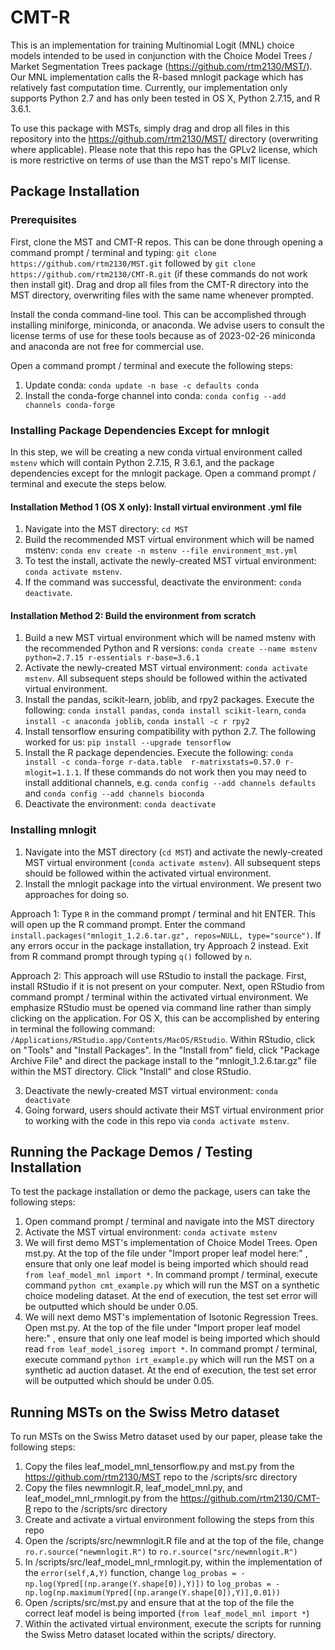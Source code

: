 # CMT-R

This is an implementation for training Multinomial Logit (MNL) choice models intended to be used in conjunction with the Choice Model Trees / Market Segmentation Trees package (https://github.com/rtm2130/MST/). Our MNL implementation calls the R-based mnlogit package which has relatively fast computation time. Currently, our implementation only supports Python 2.7 and has only been tested in OS X, Python 2.7.15, and R 3.6.1.

To use this package with MSTs, simply drag and drop all files in this repository into the https://github.com/rtm2130/MST/ directory (overwriting where applicable). Please note that this repo has the GPLv2 license, which is more restrictive on terms of use than the MST repo's MIT license. 

## Package Installation

### Prerequisites

First, clone the MST and CMT-R repos. This can be done through opening a command prompt / terminal and typing: `git clone https://github.com/rtm2130/MST.git` followed by `git clone https://github.com/rtm2130/CMT-R.git` (if these commands do not work then install git). Drag and drop all files from the CMT-R directory into the MST directory, overwriting files with the same name whenever prompted.

Install the conda command-line tool. This can be accomplished through installing miniforge, miniconda, or anaconda. We advise users to consult the license terms of use for these tools because as of 2023-02-26 miniconda and anaconda are not free for commercial use.

Open a command prompt / terminal and execute the following steps:
1. Update conda: `conda update -n base -c defaults conda`
2. Install the conda-forge channel into conda: `conda config --add channels conda-forge`

### Installing Package Dependencies Except for mnlogit

In this step, we will be creating a new conda virtual environment called `mstenv` which will contain Python 2.7.15, R 3.6.1, and the package dependencies except for the mnlogit package. Open a command prompt / terminal and execute the steps below.

#### Installation Method 1 (OS X only): Install virtual environment .yml file

1. Navigate into the MST directory: `cd MST`
2. Build the recommended MST virtual environment which will be named mstenv: `conda env create -n mstenv --file environment_mst.yml`
3. To test the install, activate the newly-created MST virtual environment: `conda activate mstenv`.
4. If the command was successful, deactivate the environment: `conda deactivate`. 

#### Installation Method 2: Build the environment from scratch

1. Build a new MST virtual environment which will be named mstenv with the recommended Python and R versions: `conda create --name mstenv python=2.7.15 r-essentials r-base=3.6.1`
2. Activate the newly-created MST virtual environment: `conda activate mstenv`. All subsequent steps should be followed within the activated virtual environment. 
3. Install the pandas, scikit-learn, joblib, and rpy2 packages. Execute the following: `conda install pandas`, `conda install scikit-learn`, `conda install -c anaconda joblib`, `conda install -c r rpy2`
4. Install tensorflow ensuring compatibility with python 2.7. The following worked for us: `pip install --upgrade tensorflow`
5. Install the R package dependencies. Execute the following: `conda install -c conda-forge r-data.table  r-matrixstats=0.57.0 r-mlogit=1.1.1`. If these commands do not work then you may need to install additional channels, e.g. `conda config --add channels defaults` and `conda config --add channels bioconda`
6. Deactivate the environment: `conda deactivate`

### Installing mnlogit

1. Navigate into the MST directory (`cd MST`) and activate the newly-created MST virtual environment (`conda activate mstenv`). All subsequent steps should be followed within the activated virtual environment.
2. Install the mnlogit package into the virtual environment. We present two approaches for doing so.

Approach 1: Type `R` in the command prompt / terminal and hit ENTER. This will open up the R command prompt. Enter the command `install.packages("mnlogit_1.2.6.tar.gz", repos=NULL, type="source")`. If any errors occur in the package installation, try Approach 2 instead. Exit from R command prompt through typing `q()` followed by `n`.

Approach 2: This approach will use RStudio to install the package. First, install RStudio if it is not present on your computer. Next, open RStudio from command prompt / terminal within the activated virtual environment. We emphasize RStudio must be opened via command line rather than simply clicking on the application. For OS X, this can be accomplished by entering in terminal the following command: `/Applications/RStudio.app/Contents/MacOS/RStudio`. Within RStudio, click on "Tools" and "Install Packages". In the "Install from" field, click "Package Archive File" and direct the package install to the "mnlogit_1.2.6.tar.gz" file within the MST directory. Click "Install" and close RStudio.

3. Deactivate the newly-created MST virtual environment: `conda deactivate`
4. Going forward, users should activate their MST virtual environment prior to working with the code in this repo via `conda activate mstenv`.

## Running the Package Demos / Testing Installation

To test the package installation or demo the package, users can take the following steps:
1. Open command prompt / terminal and navigate into the MST directory
2. Activate the MST virtual environment: `conda activate mstenv`
3. We will first demo MST's implementation of Choice Model Trees. Open mst.py. At the top of the file under "Import proper leaf model here:" , ensure that only one leaf model is being imported which should read `from leaf_model_mnl import *`. In command prompt / terminal, execute command `python cmt_example.py` which will run the MST on a synthetic choice modeling dataset. At the end of execution, the test set error will be outputted which should be under 0.05.
5. We will next demo MST's implementation of Isotonic Regression Trees. Open mst.py. At the top of the file under "Import proper leaf model here:" , ensure that only one leaf model is being imported which should read `from leaf_model_isoreg import *`. In command prompt / terminal, execute command `python irt_example.py` which will run the MST on a synthetic ad auction dataset. At the end of execution, the test set error will be outputted which should be under 0.05.

## Running MSTs on the Swiss Metro dataset
To run MSTs on the Swiss Metro dataset used by our paper, please take the following steps:
1. Copy the files leaf_model_mnl_tensorflow.py and mst.py from the https://github.com/rtm2130/MST repo to the /scripts/src directory
2. Copy the files newmnlogit.R, leaf_model_mnl.py, and leaf_model_mnl_rmnlogit.py from the https://github.com/rtm2130/CMT-R repo to the /scripts/src directory
3. Create and activate a virtual environment following the steps from this repo
4. Open the /scripts/src/newmnlogit.R file and at the top of the file, change `ro.r.source("newmnlogit.R")` to `ro.r.source("src/newmnlogit.R")`
5. In /scripts/src/leaf_model_mnl_rmnlogit.py, within the implementation of the `error(self,A,Y)` function, change `log_probas = -np.log(Ypred[(np.arange(Y.shape[0]),Y)])` to `log_probas = -np.log(np.maximum(Ypred[(np.arange(Y.shape[0]),Y)],0.01))`
6. Open /scripts/src/mst.py and ensure that at the top of the file the correct leaf model is being imported (`from leaf_model_mnl import *`)
7. Within the activated virtual environment, execute the scripts for running the Swiss Metro dataset located within the scripts/ directory.
